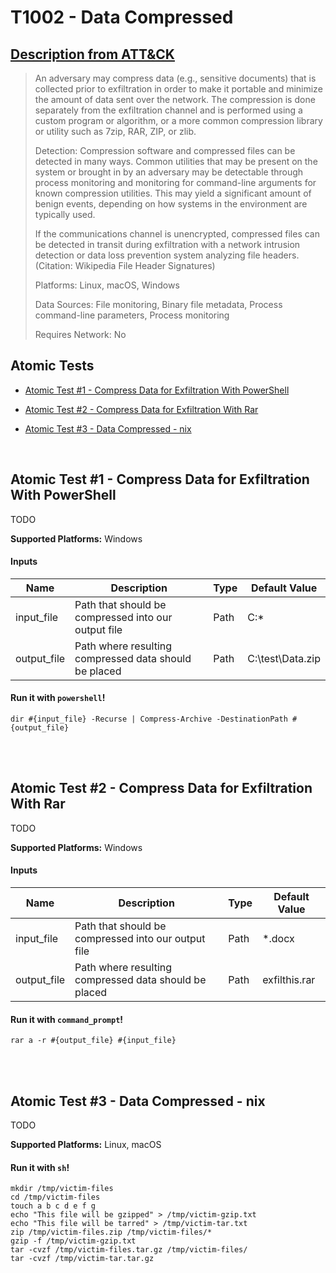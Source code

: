 # T1002 - Data Compressed
## [Description from ATT&CK](https://attack.mitre.org/wiki/Technique/T1002)
<blockquote>An adversary may compress data (e.g., sensitive documents) that is collected prior to exfiltration in order to make it portable and minimize the amount of data sent over the network. The compression is done separately from the exfiltration channel and is performed using a custom program or algorithm, or a more common compression library or utility such as 7zip, RAR, ZIP, or zlib.

Detection: Compression software and compressed files can be detected in many ways. Common utilities that may be present on the system or brought in by an adversary may be detectable through process monitoring and monitoring for command-line arguments for known compression utilities. This may yield a significant amount of benign events, depending on how systems in the environment are typically used.

If the communications channel is unencrypted, compressed files can be detected in transit during exfiltration with a network intrusion detection or data loss prevention system analyzing file headers. (Citation: Wikipedia File Header Signatures)

Platforms: Linux, macOS, Windows

Data Sources: File monitoring, Binary file metadata, Process command-line parameters, Process monitoring

Requires Network: No</blockquote>

## Atomic Tests

- [Atomic Test #1 - Compress Data for Exfiltration With PowerShell](#atomic-test-1---compress-data-for-exfiltration-with-powershell)

- [Atomic Test #2 - Compress Data for Exfiltration With Rar](#atomic-test-2---compress-data-for-exfiltration-with-rar)

- [Atomic Test #3 - Data Compressed - nix](#atomic-test-3---data-compressed---nix)


<br/>

## Atomic Test #1 - Compress Data for Exfiltration With PowerShell
TODO

**Supported Platforms:** Windows


#### Inputs
| Name | Description | Type | Default Value | 
|------|-------------|------|---------------|
| input_file | Path that should be compressed into our output file | Path | C:\*|
| output_file | Path where resulting compressed data should be placed | Path | C:\test\Data.zip|

#### Run it with `powershell`!
```
dir #{input_file} -Recurse | Compress-Archive -DestinationPath #{output_file}
```
<br/>
<br/>

## Atomic Test #2 - Compress Data for Exfiltration With Rar
TODO

**Supported Platforms:** Windows


#### Inputs
| Name | Description | Type | Default Value | 
|------|-------------|------|---------------|
| input_file | Path that should be compressed into our output file | Path | *.docx|
| output_file | Path where resulting compressed data should be placed | Path | exfilthis.rar|

#### Run it with `command_prompt`!
```
rar a -r #{output_file} #{input_file}
```
<br/>
<br/>

## Atomic Test #3 - Data Compressed - nix
TODO

**Supported Platforms:** Linux, macOS


#### Run it with `sh`!
```
mkdir /tmp/victim-files
cd /tmp/victim-files
touch a b c d e f g
echo "This file will be gzipped" > /tmp/victim-gzip.txt
echo "This file will be tarred" > /tmp/victim-tar.txt
zip /tmp/victim-files.zip /tmp/victim-files/*
gzip -f /tmp/victim-gzip.txt
tar -cvzf /tmp/victim-files.tar.gz /tmp/victim-files/
tar -cvzf /tmp/victim-tar.tar.gz
```
<br/>
